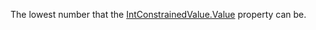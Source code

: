The lowest number that the [IntConstrainedValue.Value](https://developer.roblox.com/en-us/api-reference/property/IntConstrainedValue/Value) property can be.